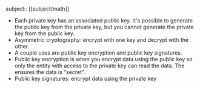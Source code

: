 subject:: [[subject/math]]

- Each private key has an associated public key. It's possible to generate the public key from the private key, but you cannot generate the private key from the public key.
- Asymmetric cryptography: encrypt with one key and decrypt with the other.
- A couple uses are public key encryption and public key signatures.
- Public key encryption is when you encrypt data using the public key so only the entity with access to the private key can read the data. The ensures the data is "secret".
- Public key signatures: encrypt data using the private key